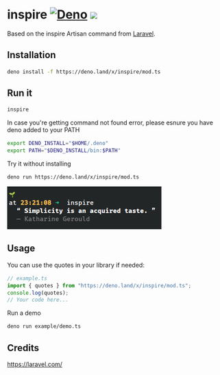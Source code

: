 # inspire [![Deno](https://github.com/sant123/inspire/actions/workflows/deno.yml/badge.svg)](https://github.com/sant123/inspire/actions/workflows/deno.yml) [![](https://badgen.net/badge/Open%20with/Runme/5B3ADF?icon=https://runme.dev/img/logo.svg)](https://www.runme.dev/api/runme?repository=git%40github.com%3Asant123%2Finspire.git)

Based on the inspire Artisan command from
[Laravel](https://github.com/laravel/framework/blob/10.x/src/Illuminate/Foundation/Inspiring.php).

## Installation

```sh { background=true interactive=false }
deno install -f https://deno.land/x/inspire/mod.ts
```

## Run it

```sh { background=true }
inspire
```

In case you're getting command not found error, please esnure you have deno added to your PATH

```sh
export DENO_INSTALL="$HOME/.deno"
export PATH="$DENO_INSTALL/bin:$PATH"
```

Try it without installing

```sh { background=true }
deno run https://deno.land/x/inspire/mod.ts
```

<img src="./images/inspire.png">

## Usage

You can use the quotes in your library if needed:

```ts
// example.ts
import { quotes } from "https://deno.land/x/inspire/mod.ts";
console.log(quotes);
// Your code here...
```

Run a demo

```sh { background=true closeTerminalOnSuccess=false }
deno run example/demo.ts
```

## Credits

https://laravel.com/
